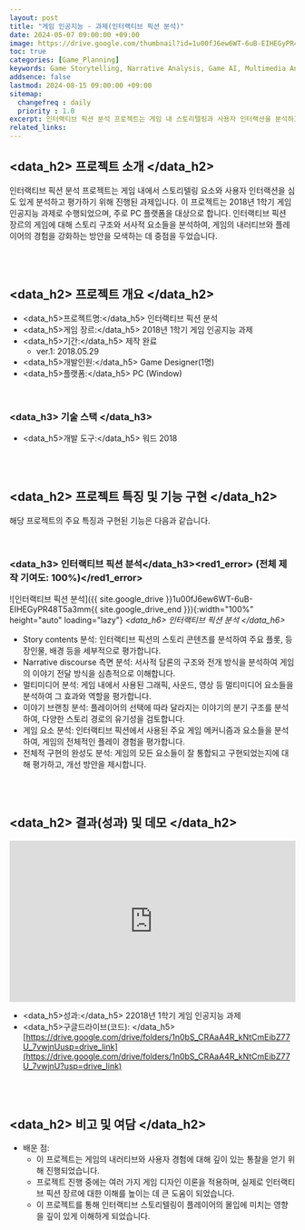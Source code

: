 ```yaml
---
layout: post
title: "게임 인공지능 - 과제(인터랙티브 픽션 분석)"
date: 2024-05-07 09:00:00 +09:00
image: https://drive.google.com/thumbnail?id=1u00fJ6ew6WT-6uB-EIHEGyPR48T5a3mm
toc: true
categories: [Game_Planning]
keywords: Game Storytelling, Narrative Analysis, Game AI, Multimedia Analysis, Story Branching, Game Mechanics Analysis
addsence: false
lastmod: 2024-08-15 09:00:00 +09:00
sitemap: 
  changefreq : daily
  priority : 1.0
excerpt: 인터랙티브 픽션 분석 프로젝트는 게임 내 스토리텔링과 사용자 인터랙션을 분석하고 평가하는 방법입니다. 인터랙티브 픽션 분석 프로젝트는 PC 게임의 스토리, 내러티브, 멀티미디어 요소를 심층적으로 분석하여 사용자 경험을 향상시킵니다.
related_links:
---
```


## <data_h2> 프로젝트 소개 </data_h2>

인터랙티브 픽션 분석 프로젝트는 게임 내에서 스토리텔링 요소와 사용자 인터랙션을 심도 있게 분석하고 평가하기 위해 진행된 과제입니다. 이 프로젝트는 2018년 1학기 게임 인공지능 과제로 수행되었으며, 주로 PC 플랫폼을 대상으로 합니다. 인터랙티브 픽션 장르의 게임에 대해 스토리 구조와 서사적 요소들을 분석하여, 게임의 내러티브와 플레이어의 경험을 강화하는 방안을 모색하는 데 중점을 두었습니다.

<br>
<br>

## <data_h2> 프로젝트 개요 </data_h2>

- <span><data_h5>프로젝트명:</data_h5> 인터랙티브 픽션 분석</span>
- <span><data_h5>게임 장르:</data_h5> 2018년 1학기 게임 인공지능 과제</span>
- <span><data_h5>기간:</data_h5> 제작 완료</span>
    - ver.1: 2018.05.29
- <span><data_h5>개발인원:</data_h5> Game Designer(1명)</span>
- <span><data_h5>플랫폼:</data_h5> PC (Window)</span>

<br>

### <data_h3> 기술 스택 </data_h3>

- <span><data_h5>개발 도구:</data_h5> 워드 2018 </span>


<br>
<br>

## <data_h2> 프로젝트 특징 및 기능 구현 </data_h2>

해당 프로젝트의 주요 특징과 구현된 기능은 다음과 같습니다.

<br>

### <data_h3> 인터랙티브 픽션 분석</data_h3><red1_error> (전체 제작 기여도: 100%)</red1_error>

![인터랙티브 픽션 분석]({{ site.google_drive }}1u00fJ6ew6WT-6uB-EIHEGyPR48T5a3mm{{ site.google_drive_end }}){:width="100%" height="auto" loading="lazy"}
*<data_h6> 인터랙티브 픽션 분석 </data_h6>*

- Story contents 분석: 인터랙티브 픽션의 스토리 콘텐츠를 분석하여 주요 플롯, 등장인물, 배경 등을 세부적으로 평가합니다.
- Narrative discourse 측면 분석: 서사적 담론의 구조와 전개 방식을 분석하여 게임의 이야기 전달 방식을 심층적으로 이해합니다.
- 멀티미디어 분석: 게임 내에서 사용된 그래픽, 사운드, 영상 등 멀티미디어 요소들을 분석하여 그 효과와 역할을 평가합니다.
- 이야기 브랜칭 분석: 플레이어의 선택에 따라 달라지는 이야기의 분기 구조를 분석하여, 다양한 스토리 경로의 유기성을 검토합니다.
- 게임 요소 분석: 인터랙티브 픽션에서 사용된 주요 게임 메커니즘과 요소들을 분석하여, 게임의 전체적인 플레이 경험을 평가합니다.
- 전체적 구현의 완성도 분석: 게임의 모든 요소들이 잘 통합되고 구현되었는지에 대해 평가하고, 개선 방안을 제시합니다.

<br>
<br>

## <data_h2> 결과(성과) 및 데모 </data_h2>

<iframe width="100%" style="aspect-ratio:16/9" src="https://drive.google.com/file/d/11FF-2g7GFdQT3L9fuo_2shD5N4Fu3Lpt/preview" title="(UML)캡스톤 디자인" frameborder="0" allow="accelerometer; autoplay; clipboard-write; encrypted-media; gyroscope; picture-in-picture; web-share" allowfullscreen></iframe>

- <span><data_h5>성과:</data_h5> 22018년 1학기 게임 인공지능 과제</span>
- <span><data_h5>구글드라이브(코드): </data_h5>[https://drive.google.com/drive/folders/1n0bS_CRAaA4R_kNtCmEibZ77U_7vwjnUusp=drive_link](https://drive.google.com/drive/folders/1n0bS_CRAaA4R_kNtCmEibZ77U_7vwjnU?usp=drive_link)</span>

<br>
<br>

## <data_h2> 비고 및 여담 </data_h2>

- 배운 점:
  - 이 프로젝트는 게임의 내러티브와 사용자 경험에 대해 깊이 있는 통찰을 얻기 위해 진행되었습니다. 
  - 프로젝트 진행 중에는 여러 가지 게임 디자인 이론을 적용하며, 실제로 인터랙티브 픽션 장르에 대한 이해를 높이는 데 큰 도움이 되었습니다.
  - 이 프로젝트를 통해 인터랙티브 스토리텔링이 플레이어의 몰입에 미치는 영향을 깊이 있게 이해하게 되었습니다.